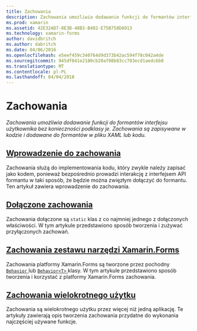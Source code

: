 ```yaml
---
title: Zachowania
description: Zachowania umożliwia dodawanie funkcji do formantów interfejsu użytkownika bez konieczności podklasy je. Zachowania są zapisywane w kodzie i dodawane do formantów w pliku XAML lub kodu.
ms.prod: xamarin
ms.assetid: 42E32AD7-8E3B-48B3-B402-E75B758DA913
ms.technology: xamarin-forms
author: davidbritch
ms.author: dabritch
ms.date: 04/06/2016
ms.openlocfilehash: e5eef459c340764d9d373b42ac594f78c042a4de
ms.sourcegitcommit: 945df041e2180cb20af08b83cc703ecd1aedc6b0
ms.translationtype: MT
ms.contentlocale: pl-PL
ms.lasthandoff: 04/04/2018
---
```

# <a name="behaviors"></a>Zachowania

_Zachowania umożliwia dodawanie funkcji do formantów interfejsu użytkownika bez konieczności podklasy je. Zachowania są zapisywane w kodzie i dodawane do formantów w pliku XAML lub kodu._

## <a name="introduction-to-behaviorsintroductionmd"></a>[Wprowadzenie do zachowania](introduction.md)

Zachowania służą do implementowania kodu, który zwykle należy zapisać jako kodem, ponieważ bezpośrednio prowadzi interakcję z interfejsem API formantu w taki sposób, że będzie można zwięzłym dołączyć do formantu. Ten artykuł zawiera wprowadzenie do zachowania.

## <a name="attached-behaviorsattachedmd"></a>[Dołączone zachowania](attached.md)

Zachowania dołączone są `static` klas z co najmniej jednego z dołączonych właściwości. W tym artykule przedstawiono sposób tworzenia i zużywać przyłączonych zachowań.

## <a name="xamarinforms-behaviorscreatingmd"></a>[Zachowania zestawu narzędzi Xamarin.Forms](creating.md)

Zachowania platformy Xamarin.Forms są tworzone przez pochodny [ `Behavior` ](https://developer.xamarin.com/api/type/Xamarin.Forms.Behavior/) lub [ `Behavior<T>` ](https://developer.xamarin.com/api/type/Xamarin.Forms.Behavior%3CT%3E/) klasy. W tym artykule przedstawiono sposób tworzenia i korzystać z platformy Xamarin.Forms zachowania.

## <a name="reusable-behaviorsreusableindexmd"></a>[Zachowania wielokrotnego użytku](reusable/index.md)

Zachowania są wielokrotnego użytku przez więcej niż jedną aplikację. Te artykuły zawierają opis tworzenia zachowania przydatne do wykonania najczęściej używane funkcje.


